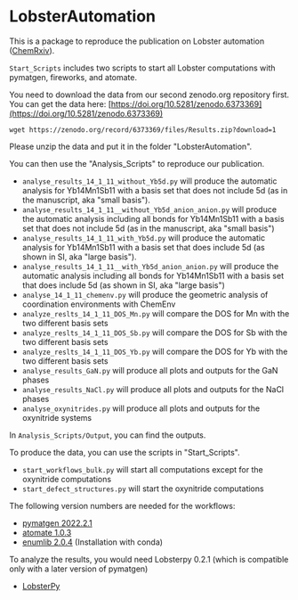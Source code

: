 ﻿# LobsterAutomation
This is a package to reproduce the publication on Lobster automation ([ChemRxiv](https://doi.org/10.26434/chemrxiv-2022-2v424)). 

`Start_Scripts` includes two scripts to start all Lobster computations with
pymatgen, fireworks, and atomate.

You need to download the data from our second zenodo.org repository first.
You can get the data here: [https://doi.org/10.5281/zenodo.6373369](https://doi.org/10.5281/zenodo.6373369)

`wget https://zenodo.org/record/6373369/files/Results.zip?download=1`

Please unzip the data and put it in the folder "LobsterAutomation".

You can then use the "Analysis_Scripts" to reproduce our publication.

- `analyse_results_14_1_11_without_Yb5d.py` will produce the automatic analysis for Yb14Mn1Sb11 with a basis set that does not include 5d (as in the manuscript, aka "small basis"). 
- `analyse_results_14_1_11__without_Yb5d_anion_anion.py` will produce the automatic analysis including all bonds for Yb14Mn1Sb11 with a basis set that does not include 5d (as in the manuscript, aka "small basis")
- `analyse_results_14_1_11_with_Yb5d.py` will produce the automatic analysis for Yb14Mn1Sb11 with a basis set that does include 5d (as shown in SI, aka "large basis"). 
- `analyse_results_14_1_11__with_Yb5d_anion_anion.py` will produce the automatic analysis including all bonds for Yb14Mn1Sb11 with a basis set that does include 5d (as shown in SI, aka "large basis")
- `analyse_14_1_11_chemenv.py` will produce the geometric analysis of coordination environments with ChemEnv
- `analyze_reslts_14_1_11_DOS_Mn.py` will compare the DOS for Mn with the two different basis sets
- `analyze_reslts_14_1_11_DOS_Sb.py` will compare the DOS for Sb with the two different basis sets
- `analyze_reslts_14_1_11_DOS_Yb.py` will compare the DOS for Yb with the two different basis sets
- `analyse_results_GaN.py` will produce all plots and outputs for the GaN phases
- `analyse_results_NaCl.py` will produce all plots and outputs for the NaCl phases
- `analyse_oxynitrides.py` will produce all plots and outputs for the oxynitride systems

In `Analysis_Scripts/Output`, you can find the outputs.


To produce the data, you can use the scripts in "Start_Scripts". 

- `start_workflows_bulk.py` will start all computations except for the oxynitride computations
- `start_defect_structures.py` will start the oxynitride computations


The following version numbers are needed for the workflows:
- [pymatgen 2022.2.1](https://pypi.org/project/pymatgen/2022.2.1/)
- [atomate 1.0.3](https://github.com/hackingmaterials/atomate)
- [enumlib 2.0.4](https://github.com/msg-byu/enumlib) (Installation with conda)


To analyze the results, you would need Lobsterpy 0.2.1 (which is compatible only with a later version of pymatgen)
- [LobsterPy](https://github.com/JaGeo/LobsterPy)
